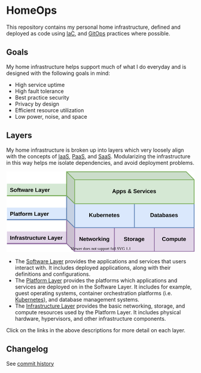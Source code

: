 # HomeOps

This repository contains my personal home infrastructure, defined and deployed as code using [IaC](https://en.wikipedia.org/wiki/Infrastructure_as_code), and [GitOps](https://www.weave.works/technologies/gitops/) practices where possible.

## Goals

My home infrastructure helps support much of what I do everyday and is designed with the following goals in mind:

- High service uptime
- High fault tolerance
- Best practice security
- Privacy by design
- Efficient resource utilization
- Low power, noise, and space

## Layers

My home infrastructure is broken up into layers which very loosely align with the concepts of [IaaS](https://en.wikipedia.org/wiki/Infrastructure_as_a_service), [PaaS](https://en.wikipedia.org/wiki/Platform_as_a_service), and [SaaS](https://en.wikipedia.org/wiki/Software_as_a_service). Modularizing the infrastructure in this way helps me isolate dependencies, and avoid deployment problems.

![](https://github.com/bcbrookman/homeops/raw/main/docs/content/assets/homeops-layers-all.svg)

- The [Software Layer](https://bcbrookman.github.io/homeops/software-layer/) provides the applications and services that users interact with. It includes deployed applications, along with their definitions and configurations.
- The [Platform Layer](https://bcbrookman.github.io/homeops/platform-layer/) provides the platforms which applications and services are deployed on in the Software Layer. It includes for example, guest operating systems, container orchestration platforms (i.e. [Kubernetes](https://kubernetes.io)), and database management systems.
- The [Infrastructure Layer](https://bcbrookman.github.io/homeops/infrastructure-layer/) provides the basic networking, storage, and compute resources used by the Platform Layer. It includes physical hardware, hypervisors, and other infrastructure components.

Click on the links in the above descriptions for more detail on each layer.

## Changelog

See [commit history](https://github.com/bcbrookman/homeops/commits/main)

